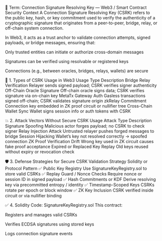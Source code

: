 🔑 Term: Connection Signature Resolving Key — Web3 / Smart Contract Security Context
A Connection Signature Resolving Key (CSRK) refers to the public key, hash, or key commitment used to verify the authenticity of a cryptographic signature that originates from a peer-to-peer, bridge, relay, or off-chain system connection.

In Web3, it acts as a trust anchor to validate connection attempts, signed payloads, or bridge messages, ensuring that:

Only trusted entities can initiate or authorize cross-domain messages

Signatures can be verified using resolvable or registered keys

Connections (e.g., between oracles, bridges, relays, wallets) are secure

📘 1. Types of CSRK Usage in Web3
Usage Type	Description
Bridge Relay Verification	Relayer sends signed payload; CSRK verifies signer authenticity
Off-Chain Oracle Signature	Off-chain oracle signs data; CSRK verifies signature via on-chain key
MetaTx Gateway Auth	Gasless transactions signed off-chain; CSRK validates signature origin
zkRelay Commitment	Connection key embedded in ZK proof circuit or nullifier tree
Cross-Chain Wallet Sync	Wallet signs session info or auth tokens with CSRK

💥 2. Attack Vectors Without Secure CSRK Usage
Attack Type	Description
Signature Spoofing	Malicious actor forges payload; no CSRK to check signer
Relay Injection Attack	Untrusted relayer pushes forged messages to bridge
Session Hijacking	Wallet’s key not resolved correctly → spoofed connection
ZK Proof Verification Drift	Wrong key used in ZK circuit causes fake proof acceptance
Expired or Replaced Key Replay	Old keys reused without expiry or revocation check

🛡️ 3. Defense Strategies for Secure CSRK Validation
Strategy	Solidity or Protocol Pattern
✅ Public Key Registry	Use SignatureKeyRegistry.sol to store valid CSRKs
✅ Replay Guard / Nonce Checks	Require nonce or session ID in signed payload
✅ Hash Commitments or KDF	Derive resolving key via precommitted entropy / identity
✅ Timestamp-Scoped Keys	CSRKs rotate per epoch or block window
✅ ZK Key Inclusion	CSRK verified inside circuit or via nullifier binding

✅ 4. Solidity Code: SignatureKeyRegistry.sol
This contract:

Registers and manages valid CSRKs

Verifies ECDSA signatures using stored keys

Logs connection signature events